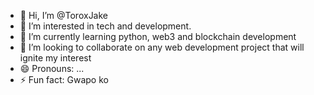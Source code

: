 - 👋 Hi, I’m @ToroxJake
- 👀 I’m interested in tech and development.
- 🌱 I’m currently learning python, web3 and blockchain development
- 💞️ I’m looking to collaborate on any web development project that will ignite my interest
- 😄 Pronouns: ...
- ⚡ Fun fact: Gwapo ko

<!---
ToroxJake/ToroxJake is a ✨ special ✨ repository because its `README.md` (this file) appears on your GitHub profile.
You can click the Preview link to take a look at your changes.
--->
